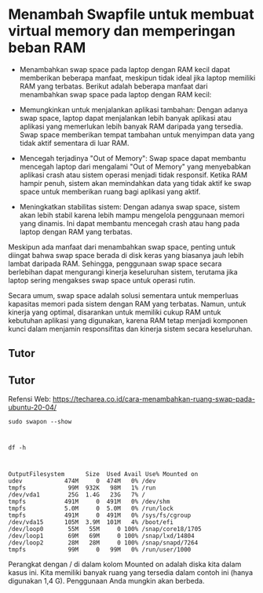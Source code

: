 # Menambah Swapfile untuk membuat virtual memory dan memperingan beban RAM

- Menambahkan swap space pada laptop dengan RAM kecil dapat memberikan beberapa manfaat, meskipun tidak ideal jika laptop memiliki RAM yang terbatas. Berikut adalah beberapa manfaat dari menambahkan swap space pada laptop dengan RAM kecil:

- Memungkinkan untuk menjalankan aplikasi tambahan: Dengan adanya swap space, laptop dapat menjalankan lebih banyak aplikasi atau aplikasi yang memerlukan lebih banyak RAM daripada yang tersedia. Swap space memberikan tempat tambahan untuk menyimpan data yang tidak aktif sementara di luar RAM.

- Mencegah terjadinya "Out of Memory": Swap space dapat membantu mencegah laptop dari mengalami "Out of Memory" yang menyebabkan aplikasi crash atau sistem operasi menjadi tidak responsif. Ketika RAM hampir penuh, sistem akan memindahkan data yang tidak aktif ke swap space untuk memberikan ruang bagi aplikasi yang aktif.

 - Meningkatkan stabilitas sistem: Dengan adanya swap space, sistem akan lebih stabil karena lebih mampu mengelola penggunaan memori yang dinamis. Ini dapat membantu mencegah crash atau hang pada laptop dengan RAM yang terbatas.

Meskipun ada manfaat dari menambahkan swap space, penting untuk diingat bahwa swap space berada di disk keras yang biasanya jauh lebih lambat daripada RAM. Sehingga, penggunaan swap space secara berlebihan dapat mengurangi kinerja keseluruhan sistem, terutama jika laptop sering mengakses swap space untuk operasi rutin.

Secara umum, swap space adalah solusi sementara untuk memperluas kapasitas memori pada sistem dengan RAM yang terbatas. Namun, untuk kinerja yang optimal, disarankan untuk memiliki cukup RAM untuk kebutuhan aplikasi yang digunakan, karena RAM tetap menjadi komponen kunci dalam menjamin responsifitas dan kinerja sistem secara keseluruhan.

## Tutor

## Tutor

Refensi Web: https://techarea.co.id/cara-menambahkan-ruang-swap-pada-ubuntu-20-04/

    sudo swapon --show
#
    df -h
#
    OutputFilesystem      Size  Used Avail Use% Mounted on
    udev            474M     0  474M   0% /dev
    tmpfs            99M  932K   98M   1% /run
    /dev/vda1        25G  1.4G   23G   7% /
    tmpfs           491M     0  491M   0% /dev/shm
    tmpfs           5.0M     0  5.0M   0% /run/lock
    tmpfs           491M     0  491M   0% /sys/fs/cgroup
    /dev/vda15      105M  3.9M  101M   4% /boot/efi
    /dev/loop0       55M   55M     0 100% /snap/core18/1705
    /dev/loop1       69M   69M     0 100% /snap/lxd/14804
    /dev/loop2       28M   28M     0 100% /snap/snapd/7264
    tmpfs            99M     0   99M   0% /run/user/1000

Perangkat dengan / di dalam kolom Mounted on adalah diska kita dalam kasus ini. Kita memiliki banyak ruang yang tersedia dalam contoh ini (hanya digunakan 1,4 G). Penggunaan Anda mungkin akan berbeda.
